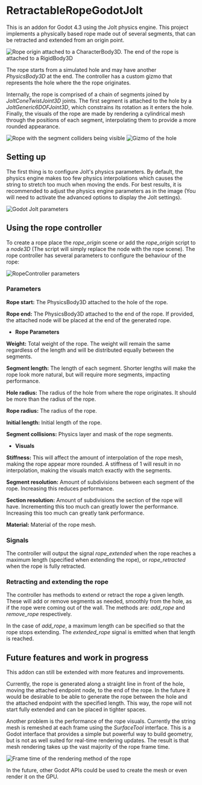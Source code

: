 
# RetractableRopeGodotJolt
This is an addon for Godot 4.3 using the Jolt physics engine. This project implements a physically based rope made out of several segments, that can be retracted and extended from an origin point.

![Rope origin attached to a CharacterBody3D. The end of the rope is attached to a RigidBody3D](https://github.com/user-attachments/assets/1e7bc995-53c3-47df-bc4a-ba0db987cce8)

The rope starts from a simulated hole and may have another *PhysicsBody3D* at the end. The controller has a custom gizmo that represents the hole where the the rope originates. 

Internally, the rope is comprised of a chain of segments joined by *JoltConeTwistJoint3D* joints. The first segment is attached to the hole by a *JoltGeneric6DOFJoint3D*, which constrains its rotation as it enters the hole. Finally, the visuals of the rope are made by rendering a cylindrical mesh through the positions of each segment, interpolating them to provide a more rounded appearance.

![Rope with the segment colliders being visible](https://github.com/user-attachments/assets/7cf281a5-9285-44e9-b07d-a0b490fccf79) 
![Gizmo of the hole](https://github.com/user-attachments/assets/61d22246-a8ab-4af9-9af2-27e22b016202)

## Setting up
The first thing is to configure Jolt's physics parameters. By default, the physics engine makes too few physics interpolations which causes the string to stretch too much when moving the ends. For best results, it is recommended to adjust the physics engine parameters as in the image (You will need to activate the advanced options to display the Jolt settings).

![Godot Jolt parameters](https://github.com/user-attachments/assets/c48e3713-124b-4459-b023-57ece67379b2)

## Using the rope controller
To create a rope place the *rope_origin* scene or add the *rope_origin* script to a *node3D* (The script will simply replace the node with the rope scene).
The rope controller has several parameters to configure the behaviour of the rope:

![RopeController parameters](https://github.com/user-attachments/assets/3094d051-c4bf-437e-ab76-6a11c8bac2fb)

### Parameters
**Rope start:** The PhysicsBody3D attached to the hole of the rope.

**Rope end:** The PhysicsBody3D attached to the end of the rope. If provided, the attached node will be placed at the end of the generated rope.

 - **Rope Parameters**

**Weight:** Total weight of the rope. The weight will remain the same regardless of the length and will be distributed equally between the segments.

**Segment length:** The length of each segment. Shorter lengths will make the rope look more natural, but will require more segments, impacting performance. 

**Hole radius:** The radius of the hole from where the rope originates. It should be more than the radius of the rope.

**Rope radius:** The radius of the rope.

**Initial length:** Initial length of the rope.

**Segment collisions:** Physics layer and mask of the rope segments. 

 - **Visuals**

**Stiffness:** This will affect the amount of interpolation of the rope mesh, making the rope appear more rounded. A stiffness of 1 will result in no interpolation, making the visuals match exactly with the segments.

**Segment resolution:** Amount of subdivisions between each segment of the rope. Increasing this reduces performance.

**Section resolution:** Amount of subdivisions the section of the rope will have. Incrementing this too much can greatly lower the performance. Increasing this too much can greatly tank performance.

**Material:** Material of the rope mesh.

### Signals
The controller will output the signal *rope_extended* when the rope reaches a maximum length (specified when extending the rope), or *rope_retracted* when the rope is fully retracted.

### Retracting and extending the rope
The controller has methods to extend or retract the rope a given length. These will add or remove segments as needed, smoothly from the hole, as if the rope were coming out of the wall. The methods are: *add_rope* and *remove_rope* respectively. 

In the case of *add_rope*, a maximum length can be specified so that the rope stops extending. The *extended_rope* signal is emitted when that length is reached. 

## Future features and work in progress

This addon can still be extended with more features and improvements.
 
Currently, the rope is generated along a straight line in front of the hole, moving the attached endpoint node, to the end of the rope. In the future it would be desirable to be able to generate the rope between the hole and the attached endpoint with the specified length. This way, the rope will not start fully extended and can be placed in tighter spaces.

Another problem is the performance of the rope visuals. Currently the string mesh is remeshed at each frame using the *SurfaceTool* interface. This is a Godot interface that provides a simple but powerful way to build geometry, but is not as well suited for real-time rendering updates. The result is that mesh rendering takes up the vast majority of the rope frame time.

![Frame time of the rendering method of the rope](https://github.com/user-attachments/assets/707b6fa9-6ce9-4015-9480-34706dcd3488)

In the future, other Godot APIs could be used to create the mesh or even render it on the GPU. 
